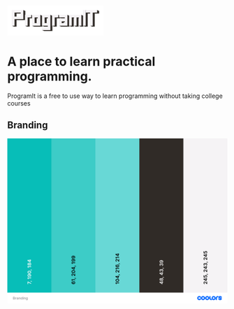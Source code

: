 ![logo](/img/ProgramIT.png ", a place to learn practical programming.")
# A place to learn practical programming.
ProgramIt is a free to use way to learn programming without taking college courses

## Branding 

![branding](/img/Branding.png)
